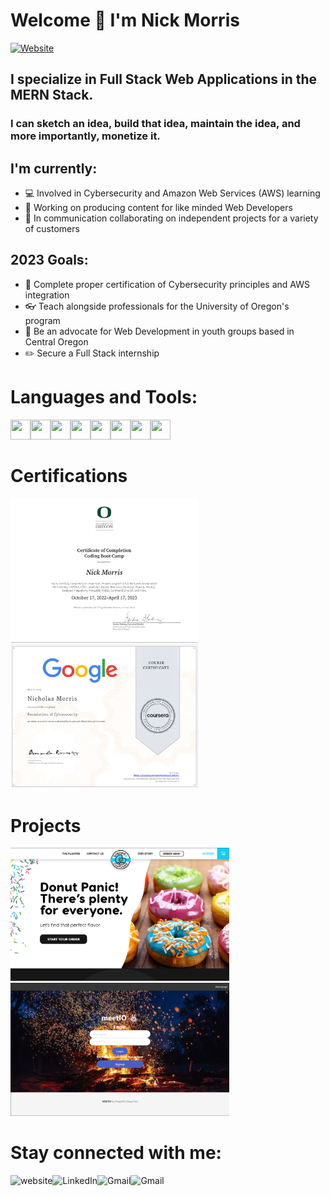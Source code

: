 # Welcome 👋 I'm Nick Morris

[![Website](https://img.shields.io/website?label=portfolio&style=for-the-badge&url=https%3A%2F%2Fcodestackr.com)](https://morralytics-portfolio.herokuapp.com/)

## I specialize in Full Stack Web Applications in the MERN Stack. 
### I can sketch an idea, build that idea, maintain the idea, and more importantly, monetize it.

## I'm currently:
- 💻 Involved in Cybersecurity and Amazon Web Services (AWS) learning
- 🌱 Working on producing content for like minded Web Developers
- 🍵 In communication collaborating on independent projects for a variety of customers

## 2023 Goals:
- 📒 Complete proper certification of Cybersecurity principles and AWS integration
- 👓 Teach alongside professionals for the University of Oregon's program
- 🌄 Be an advocate for Web Development in youth groups based in Central Oregon
- ✏️ Secure a Full Stack internship

# Languages and Tools:
<img align="left" height="32" width="32" src="https://ico.now.sh/javascript/aaa"/> 
<img align="left" height="32" width="32" src="https://ico.now.sh/html5/aaa"/> 
<img align="left" height="32" width="32" src="https://ico.now.sh/css3/aaa"/> 
<img align="left" height="32" width="32" src="https://ico.now.sh/python/aaa"/> 
<img align="left" height="32" width="32" src="https://ico.now.sh/react/aaa"/> 
<img align="left" height="32" width="32" src="https://ico.now.sh/nodedotjs/aaa"/> 
<img align="left" height="32" width="32" src="https://ico.now.sh/mysql/aaa"/> 
<img align="left" height="32" width="32" src="https://ico.now.sh/amazonaws/aaa"/> 
<br /><br />

# Certifications
<img src="./src/images/UOCertification.png" width="300">
<img src="./src/images/CybersecurityCertification.png" width="300">

# Projects
[<img src="./src/images/GlazedAndConfused.png" width="350">](https://glazed-and-confused-app.herokuapp.com/)
[<img src="./src/images/MeetIOProject.png" width="350">](https://meetio.herokuapp.com/)

# Stay connected with me:
[<img align="left" alt="website" src="https://img.shields.io/badge/website-343434?style=for-the-badge&logo=About.me&logoColor=white" />](https://morralytics-portfolio.herokuapp.com/)
[<img align="left" alt="LinkedIn" src="https://img.shields.io/badge/LinkedIn-0077B5?style=for-the-badge&logo=linkedin&logoColor=white" />](https://www.linkedin.com/in/nick-morris-morralytics/)
[<img align="left" alt="Gmail" src="https://img.shields.io/badge/Gmail-D14836?style=for-the-badge&logo=gmail&logoColor=white" />](mailto:nicholasmorris2599@gmail.com)
[<img align="left" alt="Gmail" src="https://img.shields.io/badge/TikTok-000000?style=for-the-badge&logo=tiktok&logoColor=white" />](https://www.tiktok.com/@morralytics?is_from_webapp=1&sender_device=pc)